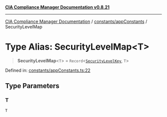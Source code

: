 [**CIA Compliance Manager Documentation v0.8.21**](../../../README.md)

***

[CIA Compliance Manager Documentation](../../../modules.md) / [constants/appConstants](../README.md) / SecurityLevelMap

# Type Alias: SecurityLevelMap\<T\>

> **SecurityLevelMap**\<`T`\> = `Record`\<[`SecurityLevelKey`](SecurityLevelKey.md), `T`\>

Defined in: [constants/appConstants.ts:22](https://github.com/Hack23/cia-compliance-manager/blob/689e67e40bb6afe811128d672a0d7dd5fcbdaea5/src/constants/appConstants.ts#L22)

## Type Parameters

### T

`T`
